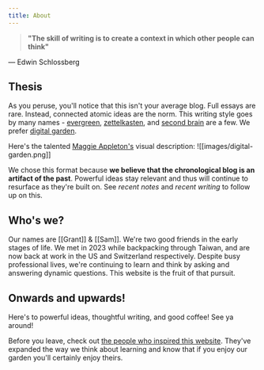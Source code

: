 ```yaml
---
title: About
---
```


> **"The skill of writing is to create a context in which other people can think"**

— Edwin Schlossberg

## Thesis

As you peruse, you'll notice that this isn't your average blog. Full essays are rare. Instead, connected atomic ideas are the norm. This writing style goes by many names - [evergreen](https://notes.andymatuschak.org/Evergreen_notes), [zettelkasten](https://zettelkasten.de/overview/), and [second brain](https://www.buildingasecondbrain.com/) are a few. We prefer [digital garden](https://maggieappleton.com/garden-history).

Here's the talented [Maggie Appleton's](https://maggieappleton.com) visual description:
![[images/digital-garden.png]]

We chose this format because **we believe that the chronological blog is an artifact of the past**. Powerful ideas stay relevant and thus will continue to resurface as they're built on. See _recent notes_ and _recent writing_ to follow up on this.

## Who's we?

Our names are [[Grant]] & [[Sam]]. We're two good friends in the early stages of life. We met in 2023 while backpacking through Taiwan, and are now back at work in the US and Switzerland respectively. Despite busy professional lives, we're continuing to learn and think by asking and answering dynamic questions. This website is the fruit of that pursuit.

## Onwards and upwards!

Here's to powerful ideas, thoughtful writing, and good coffee! See ya around!

<!-- > [!note]
> This platform is very much a work in progress and we'd love to hear from you. Reach out at ==TODO== -->

Before you leave, check out [the people who inspired this website](influences). They've expanded the way we think about learning and know that if you enjoy our garden you'll certainly enjoy theirs.

